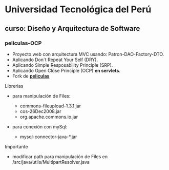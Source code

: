 # __Universidad Tecnológica del Perú__

## curso: Diseño y Arquitectura de Software

### peliculas-OCP

* Proyecto web con arquitectura MVC usando: Patron-DAO-Factory-DTO.
* Aplicando Don´t Repeat Your Self (DRY).
* Aplicando Simple Resposability Principle (SRP).
* Aplicando Open Close Principle (OCP) __en servlets__.
* Fork de __[peliculas](https://github.com/christiancazu/diseno-y-arquitectura-de-software/tree/peliculas)__

Librerias 
* para manipulación de Files:
  * commons-fileupload-1.3.1.jar
  * cos-26Dec2008.jar
  * org.apache.commons.io.jar

* para conexión con mySql:
  * mysql-connector-java-*.jar

Importante
* modificar path para manipulación de Files en /src/java/utils/MultipartResolver.java
